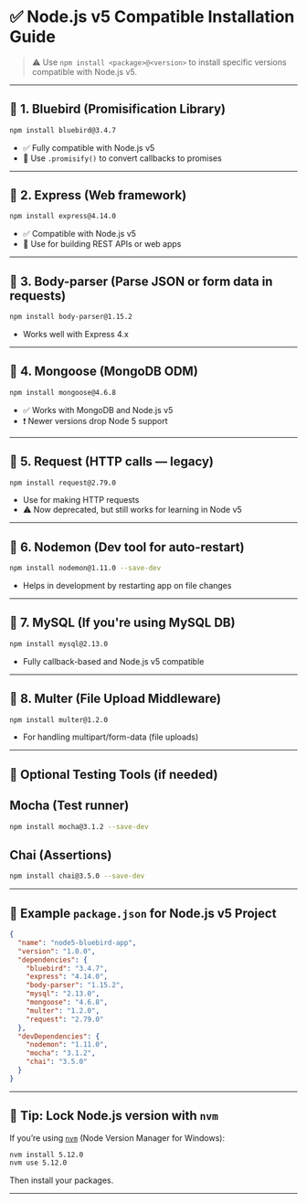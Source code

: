 # ✅ Node.js v5 Compatible Installation Guide

> ⚠️ Use `npm install <package>@<version>` to install specific versions compatible with Node.js v5.

---

## 🔹 1. Bluebird (Promisification Library)

```bash
npm install bluebird@3.4.7
```

- ✅ Fully compatible with Node.js v5
- 🔧 Use `.promisify()` to convert callbacks to promises

---

## 🔹 2. Express (Web framework)

```bash
npm install express@4.14.0
```

- ✅ Compatible with Node.js v5
- 🧱 Use for building REST APIs or web apps

---

## 🔹 3. Body-parser (Parse JSON or form data in requests)

```bash
npm install body-parser@1.15.2
```

- Works well with Express 4.x

---

## 🔹 4. Mongoose (MongoDB ODM)

```bash
npm install mongoose@4.6.8
```

- ✅ Works with MongoDB and Node.js v5
- ❗ Newer versions drop Node 5 support

---

## 🔹 5. Request (HTTP calls — legacy)

```bash
npm install request@2.79.0
```

- Use for making HTTP requests
- ⚠️ Now deprecated, but still works for learning in Node v5

---

## 🔹 6. Nodemon (Dev tool for auto-restart)

```bash
npm install nodemon@1.11.0 --save-dev
```

- Helps in development by restarting app on file changes

---

## 🔹 7. MySQL (If you're using MySQL DB)

```bash
npm install mysql@2.13.0
```

- Fully callback-based and Node.js v5 compatible

---

## 🔹 8. Multer (File Upload Middleware)

```bash
npm install multer@1.2.0
```

- For handling multipart/form-data (file uploads)

---

## 🧪 Optional Testing Tools (if needed)

## Mocha (Test runner)

```bash
npm install mocha@3.1.2 --save-dev
```

## Chai (Assertions)

```bash
npm install chai@3.5.0 --save-dev
```

---

## 📁 Example `package.json` for Node.js v5 Project

```json
{
  "name": "node5-bluebird-app",
  "version": "1.0.0",
  "dependencies": {
    "bluebird": "3.4.7",
    "express": "4.14.0",
    "body-parser": "1.15.2",
    "mysql": "2.13.0",
    "mongoose": "4.6.8",
    "multer": "1.2.0",
    "request": "2.79.0"
  },
  "devDependencies": {
    "nodemon": "1.11.0",
    "mocha": "3.1.2",
    "chai": "3.5.0"
  }
}
```

---

## 🚀 Tip: Lock Node.js version with `nvm`

If you’re using [`nvm`](https://github.com/coreybutler/nvm-windows) (Node Version Manager for Windows):

```bash
nvm install 5.12.0
nvm use 5.12.0
```

Then install your packages.

---
